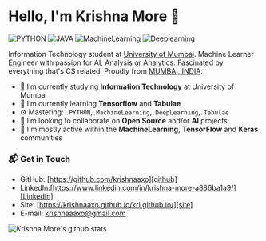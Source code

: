 # Hello, I'm Krishna More 👋

![PYTHON](https://img.shields.io/badge/PYTHON-Expert-orange)
![JAVA](https://img.shields.io/badge/JAVA-Expert-blue)
![MachineLearning](https://img.shields.io/badge/MachineLearning-Expert-yellow)
![Deeplearning](https://img.shields.io/badge/Deeplearning-Intermediate-lightgrey)

Information Technology student at [ University of Mumbai](https://old.mu.ac.in/). Machine Learner Engineer with passion for AI, Analysis or Analytics. Fascinated by everything that's CS related. Proudly from [MUMBAI, INDIA](https://www.google.com/maps/place/Mumbai,+Maharashtra/@19.0821978,72.7411,11z/data=!3m1!4b1!4m5!3m4!1s0x3be7c6306644edc1:0x5da4ed8f8d648c69!8m2!3d19.0759837!4d72.8776559).

- 🔭 I’m currently studying **Information Technology** at University of Mumbai
- 🌱 I’m currently learning **Tensorflow** and **Tabulae**
- ⚙️ Mastering: `.PYTHON`,`.MachineLearning`,`.DeepLearning`,`.Tabulae`
- 👯 I’m looking to collaborate on **Open Source** and/or **AI** projects
- 💬 I'm mostly active within the **MachineLearning**, **TensorFlow** and **Keras** communities

### 📬 Get in Touch

- GitHub: [https://github.com/krishnaaxo][github]
- LinkedIn:[https://www.linkedin.com/in/krishna-more-a886ba1a9/][LinkedIn]
- Site: [https://krishnaaxo.github.io/kri.github.io/][site]
- E-mail: krishnaaaxo@gmail.com

![Krishna More's github stats](https://github-readme-stats.vercel.app/api?username=krishnaaxo&show_icons=true&hide_border=true)

[github]: https://github.com/krishnaaxo
[site]: https://krishnaaxo.github.io/kri.github.io/
